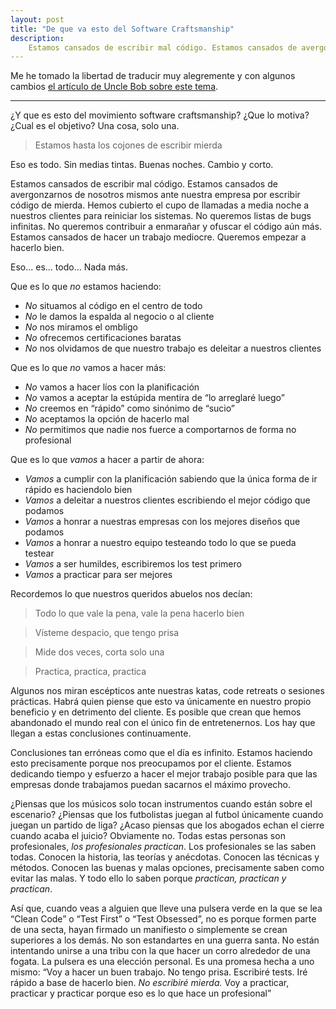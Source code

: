 ```yaml
---
layout: post
title: "De que va esto del Software Craftsmanship"
description:
    Estamos cansados de escribir mal código. Estamos cansados de avergonzarnos de nosotros mismos ante nuestra empresa por escribir código de mierda. Hemos cubierto el cupo de llamadas a media noche a nuestros clientes para reiniciar los sistemas. No queremos listas de bugs infinitas. No queremos contribuir a enmarañar y corromper el código aún más. Estamos cansados de hacer un trabajo mediocre. Queremos empezar a hacerlo bien.
---
```

Me he tomado la libertad de traducir muy alegremente y con algunos cambios [el artículo de Uncle Bob sobre este tema](http://thecleancoder.blogspot.co.uk/2011/01/software-craftsmanship-what-it-all.html).

<hr>

¿Y que es esto del movimiento software craftsmanship? ¿Que lo motiva? ¿Cual es el objetivo? Una cosa, solo una.

> Estamos hasta los cojones de escribir mierda

Eso es todo. Sin medias tintas. Buenas noches. Cambio y corto.

Estamos cansados de escribir mal código. Estamos cansados de avergonzarnos de nosotros mismos ante nuestra empresa por escribir código de mierda. Hemos cubierto el cupo de llamadas a media noche a nuestros clientes para reiniciar los sistemas. No queremos listas de bugs infinitas. No queremos contribuir a enmarañar y ofuscar el código aún más. Estamos cansados de hacer un trabajo mediocre. Queremos empezar a hacerlo bien.

Eso... es... todo... Nada más.

Que es lo que *no* estamos haciendo:

- *No* situamos al código en el centro de todo
- *No* le damos la espalda al negocio o al cliente
- *No* nos miramos el ombligo
- *No* ofrecemos certificaciones baratas
- *No* nos olvidamos de que nuestro trabajo es deleitar a nuestros clientes

Que es lo que *no* vamos a hacer más:

- *No* vamos a hacer líos con la planificación
- *No* vamos a aceptar la estúpida mentira de “lo arreglaré luego”
- *No* creemos en “rápido” como sinónimo de “sucio”
- *No* aceptamos la opción de hacerlo mal
- *No* permitimos que nadie nos fuerce a comportarnos de forma no profesional

Que es lo que *vamos* a hacer a partir de ahora:

- *Vamos* a cumplir con la planificación sabiendo que la única forma de ir rápido es haciendolo bien
- *Vamos* a deleitar a nuestros clientes escribiendo el mejor código que podamos
- *Vamos* a honrar a nuestras empresas con los mejores diseños que podamos
- *Vamos* a honrar a nuestro equipo testeando todo lo que se pueda testear
- *Vamos* a ser humildes, escribiremos los test primero
- *Vamos* a practicar para ser mejores

Recordemos lo que nuestros queridos abuelos nos decían:

> Todo lo que vale la pena, vale la pena hacerlo bien

> Vísteme despacio, que tengo prisa

> Mide dos veces, corta solo una

> Practica, practica, practica

Algunos nos miran escépticos ante nuestras katas, code retreats o sesiones prácticas. Habrá quien piense que esto va únicamente en nuestro propio beneficio y en detrimento del cliente. Es posible que crean que hemos abandonado el mundo real con el único fin de entretenernos. Los hay que llegan a estas conclusiones continuamente.

Conclusiones tan erróneas como que el día es infinito. Estamos haciendo esto precisamente porque nos preocupamos por el cliente. Estamos dedicando tiempo y esfuerzo a hacer el mejor trabajo posible para que las empresas donde trabajamos puedan sacarnos el máximo provecho.

¿Piensas que los músicos solo tocan instrumentos cuando están sobre el escenario? ¿Piensas que los futbolistas juegan al futbol únicamente cuando juegan un partido de liga? ¿Acaso piensas que los abogados echan el cierre cuando acaba el juicio? Obviamente no. Todas estas personas son profesionales, *los profesionales practican*. Los profesionales se las saben todas. Conocen la historia, las teorías y anécdotas. Conocen las técnicas y métodos. Conocen las buenas y malas opciones, precisamente saben como evitar las malas. Y todo ello lo saben porque *practican, practican y practican*.

Así que, cuando veas a alguien que lleve una pulsera verde en la que se lea “Clean Code” o “Test First” o “Test Obsessed”, no es porque formen parte de una secta, hayan firmado un manifiesto o simplemente se crean superiores a los demás. No son estandartes en una guerra santa. No están intentando unirse a una tribu con la que hacer un corro alrededor de una fogata. La pulsera es una elección personal. Es una promesa hecha a uno mismo: “Voy a hacer un buen trabajo. No tengo prisa. Escribiré tests. Iré rápido a base de hacerlo bien. *No escribiré mierda.* Voy a practicar, practicar y practicar porque eso es lo que hace un profesional”